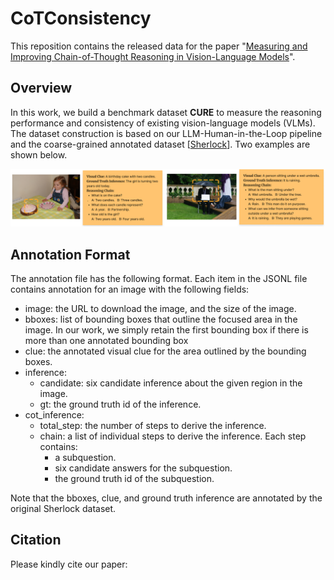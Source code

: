 # CoTConsistency

This reposition contains the released data for the paper "[Measuring and Improving Chain-of-Thought Reasoning in Vision-Language Models](https://arxiv.org/abs/2309.04461)".


## Overview
In this work, we build a benchmark dataset **CURE** to measure the reasoning performance and consistency of existing vision-language models (VLMs). The dataset construction is based on our LLM-Human-in-the-Loop pipeline and the coarse-grained annotated dataset [[Sherlock](https://github.com/allenai/sherlock)]. Two examples are shown below.

![Examples included in CURE](./docs/Examples.png)


## Annotation Format
The annotation file has the following format. Each item in the JSONL file contains annotation for an image with the following fields:

- image: the URL to download the image, and the size of the image.
- bboxes: list of bounding boxes that outline the focused area in the image. In our work, we simply retain the first bounding box if there is more than one annotated bounding box
- clue: the annotated visual clue for the area outlined by the bounding boxes.
- inference:
  - candidate: six candidate inference about the given region in the image.
  - gt: the ground truth id of the inference.
- cot_inference:
  - total_step: the number of steps to derive the inference.
  - chain: a list of individual steps to derive the inference. Each step contains:
    - a subquestion.
    - six candidate answers for the subquestion.
    - the ground truth id of the subquestion.
  
Note that the bboxes, clue, and ground truth inference are annotated by the original Sherlock dataset.
## Citation
Please kindly cite our paper:

```
```
